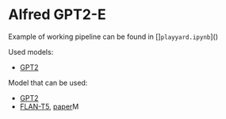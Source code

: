 # Alfred GPT2-E

Example of working pipeline can be found in []`playyard.ipynb`]()

Used models:

- [GPT2](https://huggingface.co/docs/transformers/model_doc/gpt2#transformers.GPT2LMHeadModel)

Model that can be used:

- [GPT2](https://huggingface.co/docs/transformers/model_doc/gpt2#transformers.GPT2LMHeadModel)
- [FLAN-T5](https://huggingface.co/google/flan-t5-base), [paper](https://arxiv.org/pdf/2210.11416.pdf)M

